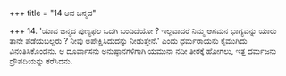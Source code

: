 +++
title = "14 ಆವ ಜನ್ಮದ"

+++
14. 'ಯಾವ ಜನ್ಮದ ಪುಣ್ಯಫಲ ಒದಗಿ ಬಂದಿದೆಯೋ ? ಇಲ್ಲವಾದರೆ ನಿಮ್ಮ ಆಗಮನ ಭಾಗ್ಯವನ್ನು ಯಾರು ತಾನೇ ಪಡೆಯಬಲ್ಲರು ? ನೀವು ಅಪೇಕ್ಷಿಸಿದುದನ್ನು ನೀಡುತ್ತೇನೆ.' ಎಂದು ಧರ್ಮರಾಯನು ಕೈಮುಗಿದು ವಿನಂತಿಸಿಕೊಂಡನು. ಆ ದೂರ್ವಾಸನು ಅನುಷ್ಠಾನಗಳಿಗಾಗಿ ಯಮುನಾ ನದೀ ತೀರಕ್ಕೆ ಹೋಗಲು, ಇತ್ತ ಧರ್ಮಜನು ದ್ರೌಪದಿಯನ್ನು ಕರೆಸಿದನು.